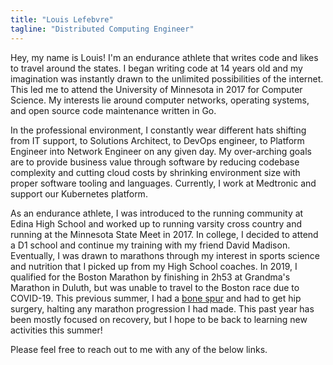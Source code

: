 ```yaml
---
title: "Louis Lefebvre"
tagline: "Distributed Computing Engineer"
---
```


Hey, my name is Louis! I'm an endurance athlete that writes code and likes to travel around the states. I began writing code at 14 years old and my imagination was instantly drawn to the unlimited possibilities of the internet. This led me to attend the University of Minnesota in 2017 for Computer Science. My interests lie around computer networks, operating systems, and open source code maintenance written in Go. 

In the professional environment, I constantly wear different hats shifting from IT support, to Solutions Architect, to DevOps engineer, to Platform Engineer into Network Engineer on any given day. My over-arching goals are to provide business value through software by reducing codebase complexity and cutting cloud costs by shrinking environment size with proper software tooling and languages. Currently, I work at Medtronic and support our Kubernetes platform.

As an endurance athlete, I was introduced to the running community at Edina High School and worked up to running varsity cross country and running at the Minnesota State Meet in 2017. In college, I decided to attend a D1 school and continue my training with my friend David Madison. Eventually, I was drawn to marathons through my interest in sports science and nutrition that I picked up from my High School coaches. In 2019, I qualified for the Boston Marathon by finishing in 2h53 at Grandma's Marathon in Duluth, but was unable to travel to the Boston race due to COVID-19. This previous summer, I had a [bone spur](https://orthoinfo.aaos.org/en/diseases--conditions/femoroacetabular-impingement/) and had to get hip surgery, halting any marathon progression I had made. This past year has been mostly focused on recovery, but I hope to be back to learning new activities this summer! 

Please feel free to reach out to me with any of the below links.

<!-- Automation can provide lots of value to engineers by abstracting some of the complexity from each task, in order to bring the barrier for entry down. This reduces the need for large amounts of high-talent engineers and increases job satisfaction to reduce stress and increase focus on the code being written. With intelligent CI/CD solutions and a push for increased local development with the prominence in container technology, developers can shrink their feedback loop in order to increase deliverable deployment speed without sacrificing quality. -->